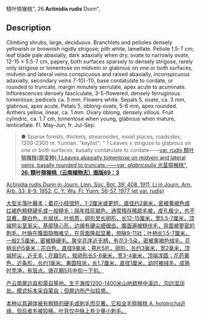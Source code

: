 糙叶猕猴桃",
26.**Actinidia rudis** Dunn",

## Description
Climbing shrubs, large, deciduous. Branchlets and petioles densely yellowish or brownish rigidly strigose; pith white, lamellate. Petiole 1.5-7 cm; leaf blade pale abaxially, dark adaxially when dry, ovate to narrowly ovate, 12-15 × 5.5-7 cm, papery, both surfaces sparsely to densely strigose, rarely only strigose or tomentose on midvein or glabrous on one or both surfaces, midvein and lateral veins conspicuous and raised abaxially, inconspicuous adaxially, secondary veins 7-10(-11), base cordatulate to cordate, or rounded to truncate, margin minutely serrulate, apex acute to acuminate. Inflorescences densely fasciculate, 3-5-flowered, densely ferruginous tomentose; pedicels ca. 5 mm. Flowers white. Sepals 5, ovate, ca. 3 mm, glabrous, apex acute. Petals 5, oblong-ovate, 5-6 mm, apex rounded. Anthers yellow, linear, ca. 1 mm. Ovary oblong, densely villous. Fruit cylindric, ca. 1.7 cm, tomentose when young, glabrous when mature, lenticellate. Fl. May-Jun, fr. Jul-Sep.

> ●  Sparse forests, thickets, streamsides, moist places, roadsides; 1200-2300 m. Yunnan.
  "keylist": "
1 Leaves ± strigose to glabrous on one or both surfaces, basally cordatulate to cordate——<a href='/info/Actinidia rudis var. rudis?t=foc'>var. *rudis* 糙叶猕猴桃(原变种)
1 Leaves abaxially tomentose on midvein and lateral veins, basally rounded to truncate.——<a href='/info/Actinidia rudis var. glabricaulis?t=foc'>var. *glabricaulis* 光茎猕猴桃",
**26. 糙叶猕猴桃（云南植物志）图版69：3**

Actinidia rudis Dunn in Journ. Linn. Soc. Bot. 39: 408. 1911, Li in Journ. Arn. Arb. 33: 8-9. 1952; C. Y. Wu, Fl. Yunn: 56-57. 1977 (et var. rudis)

大型半落叶藤本；着花小枝很短，1-2厘米或更短，直径约2毫米，密被黄褐色或红褐色粗糙硬毛或一般糙毛；隔年枝灰褐色，通常残存稀疏毛被，皮孔极少，也不显著，髓白色，片层状。叶纸质，卵形至长卵形，长12-15厘米，宽5.5-7厘米，顶端短尖至渐尖，基部狭心形，边缘有硬尖细锯齿，腹面遍被糙伏毛，背面被更密的刺毛，叶脉在腹面隐晦难见，在背面隆起显著，侧脉9-11对；叶柄长1.5-7厘米，一般2.5厘米，密被糙硬毛。聚伞花序近无柄，有花3-5朵，密被黄褐色绒毛，花柄长约5毫米；花白色，直径9毫米；萼片5片，卵形，长约3毫米，宽2毫米，顶端短尖，近无毛；花瓣5片，矩卵形长5-6毫米，宽3-4毫米，顶端浑圆；花药黄色，近条形，长约1毫米。果圆柱状，长1.7厘米，直径1厘米，幼时被绒毛，成熟时秃净，有斑点。盛花期5月中旬一下旬。

产云南屏边县和蒙自等地。生于海拔1200-1400米山地疏林中溪边、沟边湿润处。模式标本采自蒙自；但屏边所产似较盛。

本种以其遍体被有粗糙的硬毛或刺毛而见著。它和全毛猕猴桃 A. holotricha近缘，但后者毛被较稀，叶背仅中脉上有少量小刺毛。
